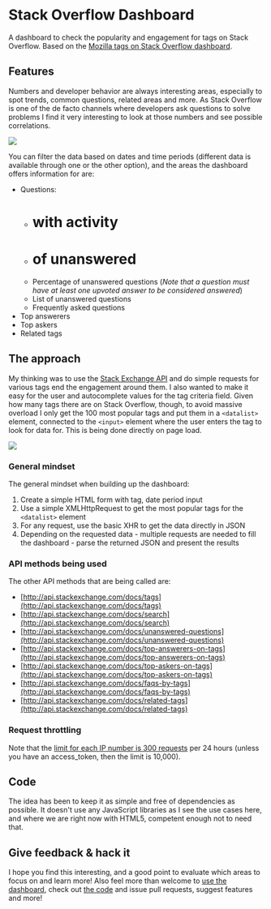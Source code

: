 Stack Overflow Dashboard
=======================

A dashboard to check the popularity and engagement for tags on Stack Overflow. Based on the [Mozilla tags on Stack Overflow dashboard](http://robnyman.github.io/mozilla-stackoverflow/).

## Features

Numbers and developer behavior are always interesting areas, especially to spot trends, common questions, related areas and more. As Stack Overflow is one of the de facto channels where developers ask questions to solve problems I find it very interesting to look at those numbers and see possible correlations.

[![](https://hacks.mozilla.org/wp-content/uploads/2014/06/stack-overflow-dashboard-500.png)](http://robnyman.github.io/stackoverflow-dashboard/)

You can filter the data based on dates and time periods (different data is available through one or the other option), and the areas the dashboard offers information for are:

- Questions:
	- # with activity
	- # of unanswered
	- Percentage of unanswered questions (*Note that a question must have at least one upvoted answer to be considered answered*)
	- List of unanswered questions
	- Frequently asked questions
- Top answerers
- Top askers
- Related tags

## The approach

My thinking was to use the [Stack Exchange API](http://api.stackexchange.com/docs/) and do simple requests for various tags end the engagement around them. I also wanted to make it easy for the user and autocomplete values for the tag criteria field. Given how many tags there are on Stack Overflow, though, to avoid massive overload I only get the 100 most popular tags and put them in a `<datalist>` element, connected to the `<input>` element where the user enters the tag to look for data for. This is being done directly on page load.

[![](https://hacks.mozilla.org/wp-content/uploads/2014/06/stack-overflow-dashboard-autocomplete-500.png)](https://hacks.mozilla.org/wp-content/uploads/2014/06/stack-overflow-dashboard-autocomplete.png)			

### General mindset

The general mindset when building up the dashboard:

1. Create a simple HTML form with tag, date period input
2. Use a simple XMLHttpRequest to get the most popular tags for the `<datalist>` element
3. For any request, use the basic XHR to get the data directly in JSON
4. Depending on the requested data - multiple requests are needed to fill the dashboard - parse the returned JSON and present the results

### API methods being used

The other API methods that are being called are:

* [http://api.stackexchange.com/docs/tags](http://api.stackexchange.com/docs/tags)
* [http://api.stackexchange.com/docs/search](http://api.stackexchange.com/docs/search)
* [http://api.stackexchange.com/docs/unanswered-questions](http://api.stackexchange.com/docs/unanswered-questions)
* [http://api.stackexchange.com/docs/top-answerers-on-tags](http://api.stackexchange.com/docs/top-answerers-on-tags)
* [http://api.stackexchange.com/docs/top-askers-on-tags](http://api.stackexchange.com/docs/top-askers-on-tags)
* [http://api.stackexchange.com/docs/faqs-by-tags](http://api.stackexchange.com/docs/faqs-by-tags)
* [http://api.stackexchange.com/docs/related-tags](http://api.stackexchange.com/docs/related-tags)

### Request throttling

Note that the [limit for each IP number is 300 requests](http://api.stackexchange.com/docs/throttle) per 24 hours (unless you have an access_token, then the limit is 10,000).


## Code

The idea has been to keep it as simple and free of dependencies as possible. It doesn't use any JavaScript libraries as I see the use cases here, and where we are right now with HTML5, competent enough not to need that.

## Give feedback & hack it

I hope you find this interesting, and a good point to evaluate which areas to focus on and learn more! Also feel more than welcome to [use the dashboard](http://robnyman.github.io/stackoverflow-dashboard/), check out [the code](https://github.com/robnyman/stackoverflow-dashboard) and issue pull requests, suggest features and more!

